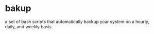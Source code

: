 # bakup
a set of bash scripts that automatically backup your system on a hourly, daily, and weekly basis.
